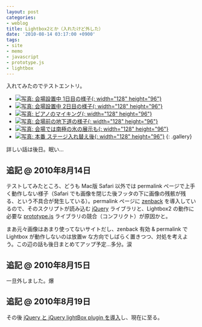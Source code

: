 ```yaml
---
layout: post
categories:
- weblog
title: Lightbox2とか（入れたけど外した）
date: '2010-08-14 03:17:00 +0900'
tags:
- site
- memo
- javascript
- prototype.js
- lightbox
---
```

入れてみたのでテストエントリ。

* [![写真: 会場設置中 1日目の様子](/images/t/weblog_2010081401_1.jpg "写真: 会場設置中 1日目の様子"){: width="128" height="96"}](/images/o/weblog_2010081401_1.jpg "会場設置中 1日目の様子")
* [![写真: 会場設置中 2日目の様子](/images/t/weblog_2010081401_2.jpg "写真: 会場設置中 2日目の様子"){: width="128" height="96"}](/images/o/weblog_2010081401_2.jpg "会場設置中 2日目の様子")
* [![写真: ピアノのマイキング](/images/t/weblog_2010081401_3.jpg "写真: ピアノのマイキング"){: width="128" height="96"}](/images/o/weblog_2010081401_3.jpg "ピアノのマイキング")
* [![写真: 会場前の地下道の様子](/images/t/weblog_2010081401_4.jpg "写真: 会場前の地下道の様子"){: width="128" height="96"}](/images/o/weblog_2010081401_4.jpg "会場前の地下道の様子")
* [![写真: 会場では南極の氷の展示も](/images/t/weblog_2010081401_5.jpg "写真: 会場では南極の氷の展示も"){: width="128" height="96"}](/images/o/weblog_2010081401_5.jpg "会場では南極の氷の展示も")
* [![写真: 本番 ステージ入れ替え後](/images/t/weblog_2010081401_6.jpg "写真: 本番 ステージ入れ替え後"){: width="128" height="96"}](/images/o/weblog_2010081401_6.jpg "本番 ステージ入れ替え後")
{: .gallery}

詳しい話は後日。眠い…


追記 @ 2010年8月14日
---

テストしてみたところ、どうも Mac版 Safari 以外では permalink ページで上手く動作しない様子（Safari でも画像を閉じた後フッタの下に画像の残骸が残る、という不具合が発生している）。permalink ページに [zenback][1] を導入しているので、そのスクリプトが読み込む [jQuery][2] ライブラリと、Lightbox2 の動作に必要な [prototype.js][3] ライブラリの競合（コンフリクト）が原因かと。

まあ元々画像はあまり使ってないサイトだし、zenback 有効 &amp; permalink で Lightbox が動作しないのは放置w な方向でしばらく置きつつ、対処を考えよう。この辺の話も後日まとめてアップ予定…多分。涙


追記 @ 2010年8月15日
---

一旦外しました。爆


追記 @ 2010年8月19日
---

その後 [jQuery と jQuery lightBox plugin を導入](/weblog/2010081901/ "jQuery + lightBox Plugin 導入話（zenback との共存 etc.）")し、現在に至る。


[1]: http://zenback.jp/ "zenback"
[2]: http://jquery.com/ "jQuery: The Write Less, Do More, JavaScript Library"
[3]: http://www.prototypejs.org/ "Prototype JavaScript framework: Easy Ajax and DOM manipulation for dynamic web applications"
